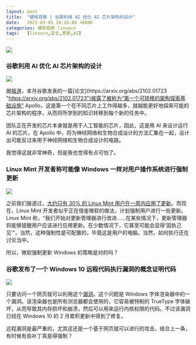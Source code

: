 ```yaml
---
layout: post
title:	"硬核观察 | 谷歌利用 AI 优化 AI 芯片架构的设计"
date:	2021-03-01 10:26:00 +0800 
categories:	硬核观察 linuxcn 
tags:	[linuxcn,安全,更新,AI]
---
```



![](/Asserts/Images//attachment/album/202103/01/102527l5zkg5v1g0vzd5fy.jpg)


### 谷歌利用 AI 优化 AI 芯片架构的设计


![](/Asserts/Images//attachment/album/202103/01/102543z0dwzhgwnclhwjnd.jpg)


据[报道](https://www.zdnet.com/article/googles-deep-learning-finds-a-critical-path-in-ai-chips/ "https://www.zdnet.com/article/googles-deep-learning-finds-a-critical-path-in-ai-chips/")，本月谷歌发表的一篇[论文](https://arxiv.org/abs/2102.01723 "https://arxiv.org/abs/2102.01723")披露了被称为“第一个可转移的架构探索基础设施” Apollo，这是第一个在不同芯片上工作得越多，就越能更好地探索可能的芯片架构的程序，从而将所学到的知识转移到每个新的任务中。


团队正在开发的芯片本身就是用于人工智能的芯片，因此，这是用 AI 来设计运行 AI 的芯片。在 Apollo 中，将为神经网络和生物合成设计的方法汇集在一起，设计出可能反过来用于神经网络和生物合成设计的电路。


我觉得这就非常神奇，但是我也觉得有点可怕了。


### Linux Mint 开发者称可能像 Windows 一样对用户操作系统进行强制更新


![](/Asserts/Images//attachment/album/202103/01/102605o8vg51vih18viw16.jpg)


之前我们报道过，[大约只有 30% 的 Linux Mint 用户在一周内应用了更新](/article-13141-1.html "/article-13141-1.html")。而现在，Linux Mint 开发者似乎正在借鉴微软的做法，计划强制用户进行一些更新。Linux Mint 称，“我们开始对更新管理器进行改进……在某些情况下，更新管理器将能够提醒用户应该进行应用更新。在少数情况下，它甚至可能会显得‘固执己见’”，当然，这种强制性是可配置的，毕竟这是用户的电脑。当然，如何执行还在讨论当中。


所以，微软强制更新 Windows 的策略是对的吗？


### 谷歌发布了一个 Windows 10 远程代码执行漏洞的概念证明代码


![](/Asserts/Images//attachment/album/202103/01/102618dhypa4u5u7rup4r2.jpg)


只要访问一个网页就可以利用这个[漏洞](https://bugs.chromium.org/p/project-zero/issues/detail?id=2123 "https://bugs.chromium.org/p/project-zero/issues/detail?id=2123")。这个问题是 Windows 字体渲染器中的一个漏洞。该渲染器也是所有浏览器都会使用的，它容易被特制的 TrueType 字体破坏，从而导致其内存损坏和崩溃，然后可以用来运行内核权限的代码。不过该漏洞已经在 Windows 10 的 2 月累积更新中得到了修复。


远程漏洞是最严重的，尤其这还是一个基于网页就可以进行的攻击。结合上一条，有时候有些补丁真是得强制？
